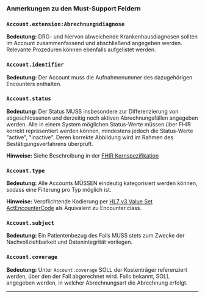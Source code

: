 ### Anmerkungen zu den Must-Support Feldern

### `Account.extension:Abrechnungsdiagnose`

**Bedeutung:** DRG- und hiervon abweichende Krankenhausdiagnosen sollten im Account zusammenfassend und abschließend angegeben werden. Relevante Prozeduren können ebenfalls aufgelistet werden.

### `Account.identifier`

**Bedeutung:** Der Account muss die Aufnahmenummer des dazugehörigen Encounters enthalten.

### `Account.status`

**Bedeutung:** Der Status MUSS insbesondere zur Differenzierung von abgeschlossenen und derzeitig noch aktiven Abrechnungsfällen angegeben werden. Alle in einem System möglichen Status-Werte müssen über FHIR korrekt repräsentiert werden können, mindestens jedoch die Status-Werte "active", "inactive". Deren korrekte Abbildung wird im Rahmen des Bestätigungsverfahrens überprüft.

**Hinweise:** Siehe Beschreibung in der [FHIR Kernspezifikation](https://hl7.org/fhir/R4/account-definitions.html#Account.status)

### `Account.type`

**Bedeutung:** Alle Accounts MÜSSEN eindeutig kategorisiert werden können, sodass eine Filterung pro Typ möglich ist.

**Hinweise:** Verpflichtende Kodierung per [HL7 v3 Value Set ActEncounterCode](https://hl7.org/fhir/R4/v3/ActEncounterCode/vs.html) als Äquivalent zu Encounter.class. 

### `Account.subject`

**Bedeutung:** Ein Patientenbezug des Falls MUSS stets zum Zwecke der Nachvollziehbarkeit und Datenintegrität vorliegen.

### `Account.coverage`

**Bedeutung:** Unter `Account.coverage` SOLL der Kostenträger referenziert werden, über den der Fall abgerechnet wird. Falls bekannt, SOLL angegeben werden, in welcher Abrechnungsart die Abrechnung erfolgt.

---

